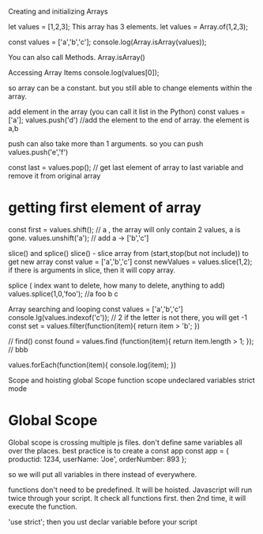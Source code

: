 Creating and initializing Arrays

let values = [1,2,3];
This array has 3 elements.
let values = Array.of(1,2,3);


const values = ['a','b','c'];
console.log(Array.isArray(values));

You can also call Methods. Array.isArray()


Accessing Array Items
console.log(values[0]);

so array can be a constant. but you still able to change elements within the array.

add element in the array (you can call it list in the Python)
const values = ['a'];
values.push('d') //add the element to the end of array. the element is a,b

push can also take more than 1 arguments. so you can push values.push('e','f')

const last = values.pop(); // get last element of array to last variable and remove it from original array

# getting first element of array
const first = values.shift(); // a , the array will only contain 2 values, a is gone.
values.unshift('a'); // add a -> ['b','c']

slice() and splice()
slice() - slice array from (start,stop(but not include)) to get new array
const value = ['a','b','c']
const newValues = values.slice(1,2);
if there is arguments in slice, then it will copy array.

splice ( index want to delete, how many to delete, anything to add)
values.splice(1,0,'foo'); //a foo b c

Array searching and looping
const values = ['a','b','c']
console.lg(values.indexof('c')); // 2
if the letter is not there, you will get -1
const set = values.filter(function(item){
    return item > 'b';
})


// find()
const found = values.find (function(item){
    return item.length > 1;
}); // bbb

values.forEach(function(item){
    console.log(item);
})

Scope and hoisting
global Scope
function scope
undeclared variables
strict mode

# Global Scope
Global scope is crossing multiple js files.
don't define same variables all over the places.
best practice is to create a const app
const app = {
    productid: 1234,
    userName: 'Joe',
    orderNumber: 893
};

so we will put all variables in there instead of everywhere.

functions don't need to be predefined. It will be hoisted.
Javascript will run twice through your script. It check all functions first. then 2nd time, it will execute the function.

'use strict';
then you ust declar variable before your script